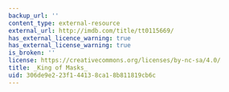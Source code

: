 ```yaml
---
backup_url: ''
content_type: external-resource
external_url: http://imdb.com/title/tt0115669/
has_external_licence_warning: true
has_external_license_warning: true
is_broken: ''
license: https://creativecommons.org/licenses/by-nc-sa/4.0/
title: _King of Masks_
uid: 306de9e2-23f1-4413-8ca1-8b811819cb6c
---
```

